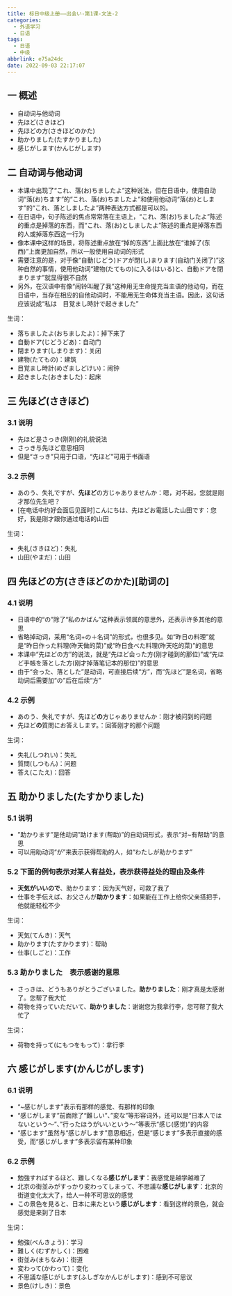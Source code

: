 ```yaml
---
title: 标日中级上册——出会い-第1课-文法-2
categories:
  - 外语学习
  - 日语
tags:
  - 日语
  - 中级
abbrlink: e75a24dc
date: 2022-09-03 22:17:07
---
```

## 一 概述

* 自动词与他动词
* 先ほど(さきほど)
* 先ほどの方(さきほどのかた)
* 助かりました(たすかりました)
* 感じがします(かんじがします)

<!--more-->

## 二 自动词与他动词

* 本课中出现了“これ、落(お)ちましたよ”这种说法，但在日语中，使用自动词“落(お)ちます”的“これ、落(お)ちましたよ”和使用他动词“落(お)とします”的“これ、落としましたよ”两种表达方式都是可以的。
* 在日语中，句子陈述的焦点常常落在主语上，“これ、落(お)ちましたよ”陈述的重点是掉落的东西，而“これ、落(お)としましたよ”陈述的重点是掉落东西的人或掉落东西这一行为
* 像本课中这样的场景，将陈述重点放在“掉的东西”上面比放在“谁掉了(东西)”上面更加自然，所以一般使用自动词的形式
* 需要注意的是，对于像“自動(じどう)ドアが閉(し)まります(自动门关闭了)”这种自然的事情，使用他动词“建物(たてもの)に入る(はいる)と、自動ドアを閉まります”就显得很不自然
* 另外，在汉语中有像“闹铃叫醒了我”这种用无生命提充当主语的他动句，而在日语中，当存在相应的自他动词时，不能用无生命体充当主语。因此，这句话应该说成“私は　目覚まし時計で起きました”

生词：

* 落ちましたよ(おちましたよ)：掉下来了
* 自動ドア(じどうどあ)：自动门
* 閉まります(しまります)：关闭
* 建物(たてもの)：建筑
* 目覚まし時計(めざましどけい)：闹钟
* 起きました(おきました)：起床

## 三 先ほど(さきほど)

### 3.1 说明

* 先ほど是さっき(刚刚)的礼貌说法
* さっき与先ほど意思相同
* 但是“さっき”只用于口语，“先ほど”可用于书面语

### 3.2 示例

* あのう、失礼ですが、**先ほど**の方じゃありませんか：嗯，对不起，您就是刚才那位先生吧？
* [在电话中约好会面后见面时]こんにちは、先ほどお電話した山田です：您好，我是刚才跟你通过电话的山田

生词：

* 失礼(さきほど)：失礼
* 山田(やまだ)：山田

## 四 先ほどの方(さきほどのかた)[助词の]

### 4.1 说明

* 日语中的“の”除了“私のかばん”这种表示领属的意思外，还表示许多其他的意思
* 省略掉动词，采用“名词+の＋名词”的形式，也很多见。如“昨日の料理”就是“昨日作った料理(昨天做的菜)”或“昨日食べた料理(昨天吃的菜)”的意思
* 本课中“先ほどの方”的说法，就是“先ほど会った方(刚才碰到的那位)”或“先ほど手帳を落とした方(刚才掉落笔记本的那位)”的意思
* 由于“会った、落とした”是动词，可直接后续“方”，而“先ほど”是名词，省略动词后需要加“の”后在后续“方”

### 4.2 示例

* あのう、失礼ですが、先ほど**の**方じゃありませんか：刚才被问到的问题
* 先ほど**の**質問にお答えします。：回答刚才的那个问题

生词：

* 失礼(しつれい)：失礼
* 質問(しつもん)：问题
* 答え(こたえ)：回答

## 五 助かりました(たすかりました)

### 5.1 说明

* ”助かります”是他动词”助けます(帮助)”的自动词形式，表示“对~有帮助”的意思
* 可以用助动词“が”来表示获得帮助的人，如“わたしが助かります”

### 5.2 下面的例句表示对某人有益处，表示获得益处的理由及条件

* **天気がいいので**、助かります：因为天气好，可救了我了
* 仕事を手伝えば、お父さんが**助かります**：如果能在工作上给你父亲搭把手，他就能轻松不少

生词：

* 天気(てんき)：天气
* 助かります(たすかります)：帮助
* 仕事(しごと)：工作

### 5.3 助かりました　表示感谢的意思

* さっきは、どうもありがとうございました。**助かりました**：刚才真是太感谢了。您帮了我大忙
* 荷物を持っていただいて、**助かりました**：谢谢您为我拿行李，您可帮了我大忙了

生词：

* 荷物を持って(にもつをもって)：拿行李

## 六 感じがします(かんじがします)

### 6.1 说明

* “~感じがします”表示有那样的感觉、有那样的印象
* “感じがします”前面除了“難しい”、”変な”等形容词外，还可以是“日本人ではないという～”、”行ったほうがいいという～”等表示“感じ(感觉)”的内容
* “感じます”虽然与“感じがします”意思相近，但是“感じます”多表示直接的感受，而“感じがします”多表示留有某种印象

### 6.2 示例

* 勉強すればするほど、難しくなる**感じがします**：我感觉是越学越难了
* 北京の街並みがすっかり変わってしまって、不思議な**感じがします**：北京的街道变化太大了，给人一种不可思议的感觉
* この景色を見ると、日本に来たという**感じがします**：看到这样的景色，就会感觉是来到了日本

生词：

* 勉強(べんきょう)：学习
* 難しく(むずかしく)：困难
* 街並み(まちなみ)：街道
* 変わって(かわって)：变化
* 不思議な感じがします(ふしぎなかんじがします)：感到不可思议
* 景色(けしき)：景色

